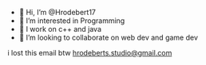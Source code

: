 - 👋 Hi, I’m @Hrodebert17
- 👀 I’m interested in Programming
- 🌱 I work on c++ and java
- 💞️ I’m looking to collaborate on web dev and game dev

i lost this email btw hrodeberts.studio@gmail.com

